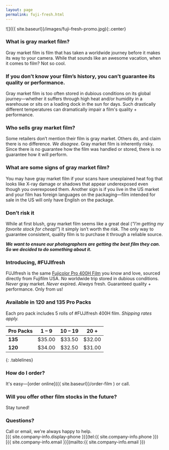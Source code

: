 ```yaml
---
layout: page
permalink: fuji-fresh.html
---
```


![]({{ site.baseurl}}/images/fuji-fresh-promo.jpg){:.center}

### What is gray market film? 
Gray market film is film that has taken a worldwide journey before it makes its way to your camera. While that sounds like an awesome vacation, when it comes to film? Not so cool. 

### If you don’t know your film’s history, you can’t guarantee its quality or performance.
Gray market film is too often stored in dubious conditions on its global journey—whether it suffers through high heat and/or humidity in a warehouse or sits on a loading dock in the sun for days. Such drastically different temperatures can dramatically impair a film's quality + performance.

### Who sells gray market film?
Some retailers don’t mention their film is gray market. Others do, and claim there is no difference. *We disagree*. Gray market film is inherently risky. Since there is no guarantee how the film was handled or stored, there is no guarantee how it will perform.

### What are some signs of gray market film?
You may have gray market film if your scans have unexplained heat fog that looks like X-ray damage or shadows that appear underexposed even though you overexposed them. Another sign is if you live in the US market and your film has foreign languages on the packaging—film intended for sale in the US will only have English on the package.

### Don’t risk it
While at first blush, gray market film seems like a great deal (*"I’m getting my favorite stock for cheap!"*) it simply isn’t worth the risk. The only way to guarantee consistent, quality film is to purchase it through a reliable source.

_**We want to ensure our photographers are getting the best film they can. So we decided to do something about it.**_

### Introducing, #FUJIfresh
FUJIfresh is the same [Fujicolor Pro 400H Film](http://www.fujifilmusa.com/products/professional_photography/film/fujicolor_portrait/pro_400h/index.html) you know and love, sourced directly from Fujifilm USA. *No* worldwide trip stored in dubious conditions. *Never* gray market. *Never* expired. *Always* fresh. Guaranteed quality + performance. Only from us!

### Available in 120 and 135 Pro Packs  

Each pro pack includes 5 rolls of #FUJIfresh 400H film. _Shipping rates apply._
  
| **Pro Packs** | **1 – 9** | **10 – 19** | **20 +** |
| :--- | :---: | :---: | :---: |
| **135** | $35.00 | $33.50 | $32.00 |
| **120** | $34.00 | $32.50 | $31.00 |
{: .tablelines}

### How do I order?  
It's easy—[order online]({{ site.baseurl}}/order-film ) or call.

### Will you offer other film stocks in the future?
Stay tuned! 

### Questions? 
Call or email, we're always happy to help.  
[{{ site.company-info.display-phone }}](tel:{{ site.company-info.phone }})  
[{{ site.company-info.email }}](mailto:{{ site.company-info.email }})